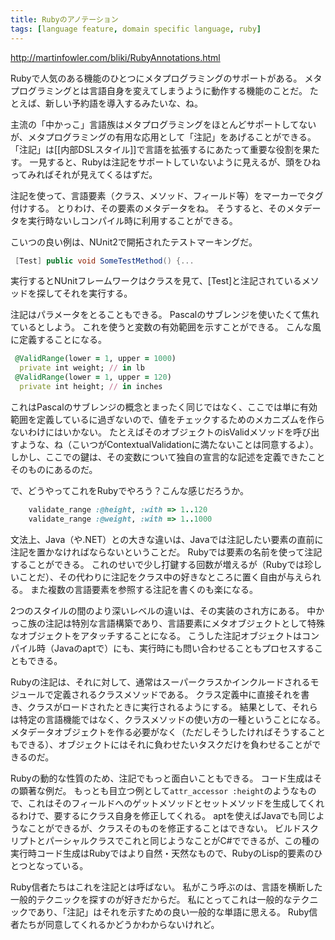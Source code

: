 ```yaml
---
title: Rubyのアノテーション
tags: [language feature, domain specific language, ruby]
---
```


http://martinfowler.com/bliki/RubyAnnotations.html

Rubyで人気のある機能のひとつにメタプログラミングのサポートがある。
メタプログラミングとは言語自身を変えてしまうように動作する機能のことだ。
たとえば、新しい予約語を導入するみたいな、ね。

主流の「中かっこ」言語族はメタプログラミングをほとんどサポートしてないが、メタプログラミングの有用な応用として「注記」をあげることができる。
「注記」は[[内部DSLスタイル]]で言語を拡張するにあたって重要な役割を果たす。
一見すると、Rubyは注記をサポートしていないように見えるが、頭をひねってみればそれが見えてくるはずだ。


注記を使って、言語要素（クラス、メソッド、フィールド等）をマーカーでタグ付けする。
とりわけ、その要素のメタデータをね。
そうすると、そのメタデータを実行時ないしコンパイル時に利用することができる。

こいつの良い例は、NUnit2で開拓されたテストマーキングだ。

```C#
 [Test] public void SomeTestMethod() {...
```

実行するとNUnitフレームワークはクラスを見て、[Test]と注記されているメソッドを探してそれを実行する。

注記はパラメータをとることもできる。
Pascalのサブレンジを使いたくて焦れているとしよう。
これを使うと変数の有効範囲を示すことができる。
こんな風に定義することになる。

```ruby
 @ValidRange(lower = 1, upper = 1000)
  private int weight; // in lb
 @ValidRange(lower = 1, upper = 120)
  private int height; // in inches
```

これはPascalのサブレンジの概念とまったく同じではなく、ここでは単に有効範囲を定義しているに過ぎないので、値をチェックするためのメカニズムを作らないわけにはいかない。
たとえばそのオブジェクトのisValidメソッドを呼び出すような、ね（こいつがContextualValidationに満たないことは同意するよ）。
しかし、ここでの鍵は、その変数について独自の宣言的な記述を定義できたことそのものにあるのだ。

で、どうやってこれをRubyでやろう？こんな感じだろうか。

```ruby
	validate_range :@height, :with => 1..120
	validate_range :@weight, :with => 1..1000
```

文法上、Java（や.NET）との大きな違いは、Javaでは注記したい要素の直前に注記を置かなければならないということだ。
Rubyでは要素の名前を使って注記することができる。
これのせいで少し打鍵する回数が増えるが（Rubyでは珍しいことだ）、その代わりに注記をクラス中の好きなところに置く自由が与えられる。
また複数の言語要素を参照する注記を書くのも楽になる。

2つのスタイルの間のより深いレベルの違いは、その実装のされ方にある。
中かっこ族の注記は特別な言語構築であり、言語要素にメタオブジェクトとして特殊なオブジェクトをアタッチすることになる。
こうした注記オブジェクトはコンパイル時（Javaのaptで）にも、実行時にも問い合わせることもプロセスすることもできる。

Rubyの注記は、それに対して、通常はスーパークラスかインクルードされるモジュールで定義されるクラスメソッドである。
クラス定義中に直接それを書き、クラスがロードされたときに実行されるようにする。
結果として、それらは特定の言語機能ではなく、クラスメソッドの使い方の一種ということになる。
メタデータオブジェクトを作る必要がなく（ただしそうしたければそうすることもできる）、オブジェクトにはそれに負わせたいタスクだけを負わせることができるのだ。

Rubyの動的な性質のため、注記でもっと面白いこともできる。
コード生成はその顕著な例だ。
もっとも目立つ例として``attr_accessor :height``のようなもので、これはそのフィールドへのゲットメソッドとセットメソッドを生成してくれるわけで、要するにクラス自身を修正してくれる。
aptを使えばJavaでも同じようなことができるが、クラスそのものを修正することはできない。
ビルドスクリプトとパーシャルクラスでこれと同じようなことがC#でできるが、この種の実行時コード生成はRubyではより自然・天然なもので、RubyのLisp的要素のひとつとなっている。

Ruby信者たちはこれを注記とは呼ばない。
私がこう呼ぶのは、言語を横断した一般的テクニックを探すのが好きだからだ。
私にとってこれは一般的なテクニックであり、「注記」はそれを示すための良い一般的な単語に思える。
Ruby信者たちが同意してくれるかどうかわからないけれど。
